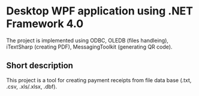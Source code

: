 # Desktop WPF application using .NET Framework 4.0
The project is implemented using ODBC, OLEDB (files handleing), iTextSharp (creating PDF), MessagingToolkit (generating QR code).

## Short description
This project is a tool for creating payment receipts from file data base (.txt, .csv, .xls/.xlsx, .dbf).
